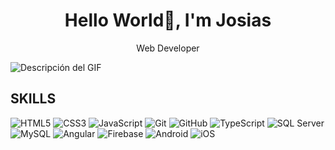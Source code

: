 <h1 align="center"> Hello World👋, I'm Josias  </h1>

<p align="center" color="blue">Web Developer</p>

![Descripción del GIF](https://i.pinimg.com/originals/81/17/8b/81178b47a8598f0c81c4799f2cdd4057.gif)



## SKILLS

![HTML5](https://img.shields.io/badge/HTML5-E34F26?style=for-the-badge&logo=html5&logoColor=white)  ![CSS3](https://img.shields.io/badge/CSS3-1572B6?style=for-the-badge&logo=css3&logoColor=white) ![JavaScript](https://img.shields.io/badge/JavaScript-F7DF1E?style=for-the-badge&logo=javascript&logoColor=black) ![Git](https://img.shields.io/badge/Git-F05032?style=for-the-badge&logo=git&logoColor=white) ![GitHub](https://img.shields.io/badge/GitHub-181717?style=for-the-badge&logo=github&logoColor=white)   ![TypeScript](https://img.shields.io/badge/TypeScript-3178C6?style=for-the-badge&logo=typescript&logoColor=white)   ![SQL Server](https://img.shields.io/badge/SQL_Server-CC2927?style=for-the-badge&logo=microsoft-sql-server&logoColor=white)  ![MySQL](https://img.shields.io/badge/MySQL-4479A1?style=for-the-badge&logo=mysql&logoColor=white)  ![Angular](https://img.shields.io/badge/Angular-E23237?style=for-the-badge&logo=angular&logoColor=white)  ![Firebase](https://img.shields.io/badge/Firebase-FFCA28?style=for-the-badge&logo=firebase&logoColor=black)  ![Android](https://img.shields.io/badge/Android-3DDC84?style=for-the-badge&logo=android&logoColor=white)  ![iOS](https://img.shields.io/badge/iOS-000000?style=for-the-badge&logo=apple&logoColor=white)

<!--
**JuanRbDev/JuanRbDev** is a ✨ _special_ ✨ repository because its `README.md` (this file) appears on your GitHub profile.
